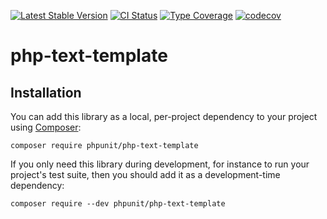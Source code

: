 [![Latest Stable Version](https://poser.pugx.org/phpunit/php-text-template/v/stable.png)](https://packagist.org/packages/phpunit/php-text-template)
[![CI Status](https://github.com/sebastianbergmann/php-text-template/workflows/CI/badge.svg)](https://github.com/sebastianbergmann/php-text-template/actions)
[![Type Coverage](https://shepherd.dev/github/sebastianbergmann/php-text-template/coverage.svg)](https://shepherd.dev/github/sebastianbergmann/php-text-template)
[![codecov](https://codecov.io/gh/sebastianbergmann/php-text-template/branch/main/graph/badge.svg)](https://codecov.io/gh/sebastianbergmann/php-text-template)

# php-text-template

## Installation

You can add this library as a local, per-project dependency to your project using [Composer](https://getcomposer.org/):

    composer require phpunit/php-text-template

If you only need this library during development, for instance to run your project's test suite, then you should add it
as a development-time dependency:

    composer require --dev phpunit/php-text-template

